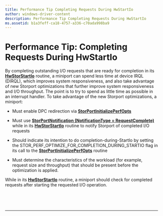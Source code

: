 ```yaml
---
title: Performance Tip Completing Requests During HwStartIo
author: windows-driver-content
description: Performance Tip Completing Requests During HwStartIo
ms.assetid: b1a3feff-ca18-4757-a336-c70ada998ba9
---
```


# Performance Tip: Completing Requests During HwStartIo


By completing outstanding I/O requests that are ready for completion in its [**HwStorStartIo**](https://msdn.microsoft.com/library/windows/hardware/ff557423) routine, a miniport can spend less time at device IRQL (DIRQL), which improves system responsiveness, and also take advantage of new Storport optimizations that further improve system responsiveness and I/O throughput. The point is to try to spend as little time as possible in an interrupt handler. To take advantage of the new Storport optimizations, a miniport:

-   Must enable DPC redirection via [**StorPortInitializePerfOpts**](https://msdn.microsoft.com/library/windows/hardware/ff567114)

-   Must use [**StorPortNotification (NotificationType = RequestComplete)**](https://msdn.microsoft.com/library/windows/hardware/ff567446) while in its [**HwStorStartIo**](https://msdn.microsoft.com/library/windows/hardware/ff557423) routine to notify Storport of completed I/O requests

-   Should indicate its intention to do completion-during-StartIo by setting the STOR\_PERF\_OPTIMIZE\_FOR\_COMPLETION\_DURING\_STARTIO flag in its call to the [**StorPortInitializePerfOpts**](https://msdn.microsoft.com/library/windows/hardware/ff567114) routine

-   Must determine the characteristics of the workload (for example, request size and throughput) that should be present before the optimization is applied.

While in its [**HwStorStartIo**](https://msdn.microsoft.com/library/windows/hardware/ff557423) routine, a miniport should check for completed requests after starting the requested I/O operation.

 

 


--------------------


